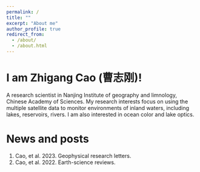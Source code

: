 ```yaml
---
permalink: /
title: ""
excerpt: "About me"
author_profile: true
redirect_from: 
  - /about/
  - /about.html
---
```


I am Zhigang Cao (曹志刚)!
======
A research scientist in Nanjing Institute of geography and limnology, Chinese Academy of Sciences. My research interests focus on using the multiple satellite data to monitor environments of inland waters, including lakes, reservoirs, rivers. I am also interested in ocean color and lake optics.  

News and posts
======
1. Cao, et al. 2023. Geophysical research letters.
2. Cao, et al. 2022. Earth-science reviews.
